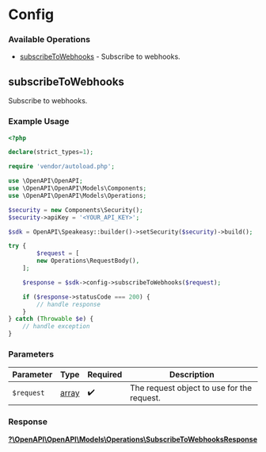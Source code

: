 # Config


### Available Operations

* [subscribeToWebhooks](#subscribetowebhooks) - Subscribe to webhooks.

## subscribeToWebhooks

Subscribe to webhooks.

### Example Usage

```php
<?php

declare(strict_types=1);

require 'vendor/autoload.php';

use \OpenAPI\OpenAPI;
use \OpenAPI\OpenAPI\Models\Components;
use \OpenAPI\OpenAPI\Models\Operations;

$security = new Components\Security();
$security->apiKey = '<YOUR_API_KEY>';

$sdk = OpenAPI\Speakeasy::builder()->setSecurity($security)->build();

try {
        $request = [
        new Operations\RequestBody(),
    ];

    $response = $sdk->config->subscribeToWebhooks($request);

    if ($response->statusCode === 200) {
        // handle response
    }
} catch (Throwable $e) {
    // handle exception
}
```

### Parameters

| Parameter                                  | Type                                       | Required                                   | Description                                |
| ------------------------------------------ | ------------------------------------------ | ------------------------------------------ | ------------------------------------------ |
| `$request`                                 | [array](../../.md)                         | :heavy_check_mark:                         | The request object to use for the request. |


### Response

**[?\OpenAPI\OpenAPI\Models\Operations\SubscribeToWebhooksResponse](../../Models/Operations/SubscribeToWebhooksResponse.md)**

